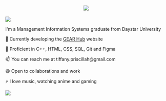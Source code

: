 <h1 align="center">
<img src="https://readme-typing-svg.herokuapp.com?font=Fira+Code&pause=1000&width=435&lines=Hello!+My+Name+is+Tiffany+Wekesa" />
</h1>
<img src="https://user-images.githubusercontent.com/74038190/212747903-e9bdf048-2dc8-41f9-b973-0e72ff07bfba.gif"/>

<p>I'm a Management Information Systems graduate from Daystar University</p>
<p>🌱 Currently developing the <a href= GEAR-website>GEAR Hub</a> website</p>
<p>🔭 Proficient in C++, HTML, CSS, SQL, Git and Figma</p>
<p>📫 You can reach me at tiffany.priscillah@gmail.com</p>
<p>😄 Open to collaborations and work</p>
<p>⚡ I love music, watching anime and gaming</p>

<a href="https://www.linkedin.com/in/tiffany-wekesa/">
<img src="https://user-images.githubusercontent.com/74038190/235294012-0a55e343-37ad-4b0f-924f-c8431d9d2483.gif"/>
</a>
<!--
**Tiffany-x/Tiffany-x** is a ✨ _special_ ✨ repository because its `README.md` (this file) appears on your GitHub profile.

Here are some ideas to get you started:

- 🔭 I’m currently working on ...
- 🌱 I’m currently learning ...
- 👯 I’m looking to collaborate on ...
- 🤔 I’m looking for help with ...
- 💬 Ask me about ...
- 📫 How to reach me: ...
- 😄 Pronouns: ...
- ⚡ Fun fact: ...
-->
